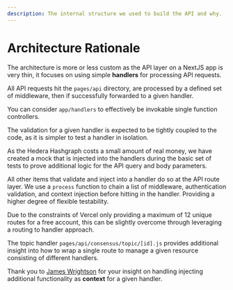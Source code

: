 ```yaml
---
description: The internal structure we used to build the API and why.
---
```


# Architecture Rationale

The architecture is more or less custom as the API layer on a NextJS app is very thin, it focuses on using simple **handlers** for processing API requests.

All API requests hit the `pages/api` directory, are processed by a defined set of middleware, then if successfully forwarded to a given handler.

You can consider `app/handlers` to effectively be invokable single function controllers.

The validation for a given handler is expected to be tightly coupled to the code, as it is simpler to test a handler in isolation.

As the Hedera Hashgraph costs a small amount of real money, we have created a mock that is injected into the handlers during the basic set of tests to prove additional logic for the API query and body parameters.

All other items that validate and inject into a handler do so at the API route layer. We use a `process` function to chain a list of middleware, authentication validation, and context injection before hitting in the handler. Providing a higher degree of flexible testability.

Due to the constraints of Vercel only providing a maximum of 12 unique routes for a free account, this can be slightly overcome through leveraging a routing to handler approach.

The topic handler `pages/api/consensus/topic/[id].js` provides additional insight into how to wrap a single route to manage a given resource consisting of different handlers.

Thank you to [James Wrightson](https://github.com/guerrillacontra) for your insight on handling injecting additional functionality as **context** for a given handler.

